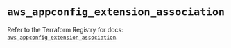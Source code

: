 # `aws_appconfig_extension_association`

Refer to the Terraform Registry for docs: [`aws_appconfig_extension_association`](https://registry.terraform.io/providers/hashicorp/aws/5.46.0/docs/resources/appconfig_extension_association).
